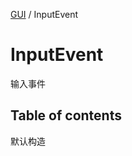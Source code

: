 [GUI](../groups/GUI.GUI.md) / InputEvent

# InputEvent <Badge type="tip" text="Class" /> <Score text="InputEvent" />

输入事件

## Table of contents

默认构造

